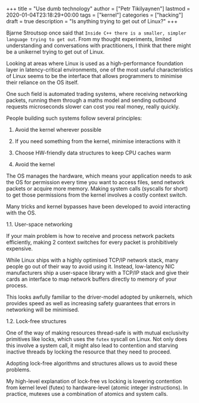+++
title = "Use dumb technology"
author = ["Petr Tikilyaynen"]
lastmod = 2020-01-04T23:18:29+00:00
tags = ["kernel"]
categories = ["hacking"]
draft = true
description = "Is anything trying to get out of Linux?"
+++

Bjarne Stroutsop once said that `Inside C++ there is a smaller, simpler language trying to get out`. From my thought experiments, <span class="underline">limited</span> understanding and conversations with practitioners, I think that there might be a unikernel trying to get out of Linux.

Looking at areas where Linux is used as a high-performance foundation layer in latency-critical environments, one of the most useful characteristics of Linux seems to be the interface that allows programmers to minimise their reliance on the OS itself.

One such field is automated trading systems, where receiving networking packets,
running them through a maths model and sending outbound requests microseconds
slower can cost you real money, really quickly.

People building such systems follow several principles:

1.  Avoid the kernel wherever possible
2.  If you need something from the kernel, minimise interactions with it
3.  Choose HW-friendly data structures to keep CPU caches warm

4.  Avoid the kernel

The OS manages the hardware, which means your application needs to ask the OS
for permission every time you want to access files, send network packets or acquire more memory.
Making system calls (syscalls for short) to get those permissions from the kernel involves a costly
context switch.

Many tricks and kernel bypasses have been developed to avoid interacting with the OS.

1.1. User-space networking

If your main problem is how to receive and process network packets efficiently,
making 2 context switches for every packet is prohibitively expensive.

While Linux ships with a highly optimised TCP/IP network stack, many people go
out of their way to avoid using it. Instead, low-latency NIC manufacturers ship
a user-space library with a TCP/IP stack and give their cards an interface to
map network buffers directly to memory of your process.

This looks awfully familiar to the driver-model adopted by unikernels, which
provides speed as well as increasing safety guarantees that errors in networking
will be minimised.

1.2. Lock-free structures

One of the way of making resources thread-safe is with mutual exclusivity
primitives like locks, which uses the `futex` syscall on Linux. Not only does
this involve a system call, it might also lead to contention and starving
inactive threads by locking the resource that they need to proceed.

Adopting lock-free algorithms and structures allows us to avoid these problems.

My high-level explanation of lock-free vs locking is lowering contention from
kernel level (futex) to hardware-level (atomic integer instructions). In
practice, mutexes use a combination of atomics and system calls.
